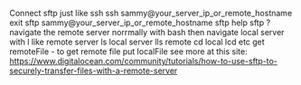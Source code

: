 Connect sftp just like ssh 
ssh sammy@your_server_ip_or_remote_hostname
exit
sftp sammy@your_server_ip_or_remote_hostname
sftp help
sftp ?
navigate the remote server norrmally with bash 
then navigate local server with l
like remote server ls
local server lls
remote cd
local lcd
etc
get remoteFile - to get remote file 
put localFile
see more at this site:
https://www.digitalocean.com/community/tutorials/how-to-use-sftp-to-securely-transfer-files-with-a-remote-server
